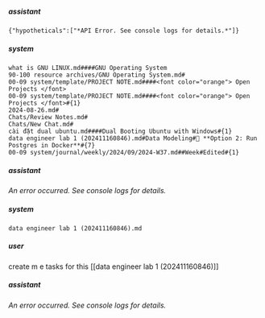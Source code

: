 ##### assistant
```lookup
{"hypotheticals":["*API Error. See console logs for details.*"]}
```

##### system
```sc-context
what is GNU LINUX.md####GNU Operating System
90-100 resource archives/GNU Operating System.md#
00-09 system/template/PROJECT NOTE.md####<font color="orange"> Open Projects </font>
00-09 system/template/PROJECT NOTE.md####<font color="orange"> Open Projects </font>#{1}
2024-08-26.md#
Chats/Review Notes.md#
Chats/New Chat.md#
cài đặt dual ubuntu.md####Dual Booting Ubuntu with Windows#{1}
data engineer lab 1 (202411160846).md#Data Modeling#🐳 **Option 2: Run Postgres in Docker**#{7}
00-09 system/journal/weekly/2024/09/2024-W37.md##Week#Edited#{1}
```

##### assistant
*An error occurred. See console logs for details.*

##### system
```sc-context
data engineer lab 1 (202411160846).md
```

##### user
create m e tasks for this [[data engineer lab 1 (202411160846)]]

##### assistant
*An error occurred. See console logs for details.*